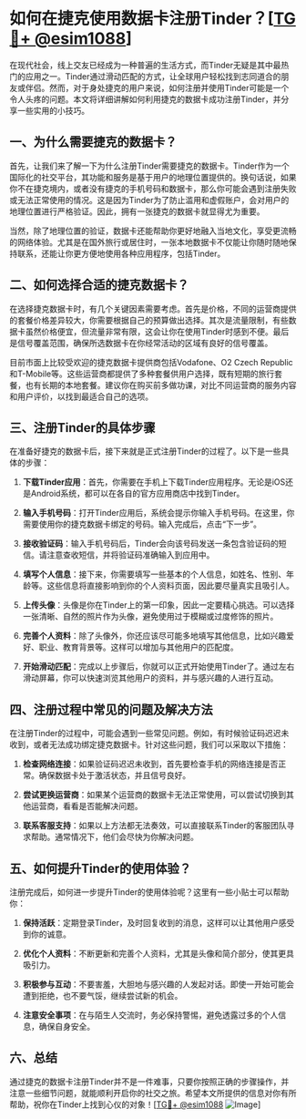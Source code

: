 # 如何在捷克使用数据卡注册Tinder？[[TG💪+ @esim1088](https://t.me/s/esim1088)]

在现代社会，线上交友已经成为一种普遍的生活方式，而Tinder无疑是其中最热门的应用之一。Tinder通过滑动匹配的方式，让全球用户轻松找到志同道合的朋友或伴侣。然而，对于身处捷克的用户来说，如何注册并使用Tinder可能是一个令人头疼的问题。本文将详细讲解如何利用捷克的数据卡成功注册Tinder，并分享一些实用的小技巧。

## 一、为什么需要捷克的数据卡？

首先，让我们来了解一下为什么注册Tinder需要捷克的数据卡。Tinder作为一个国际化的社交平台，其功能和服务是基于用户的地理位置提供的。换句话说，如果你不在捷克境内，或者没有捷克的手机号码和数据卡，那么你可能会遇到注册失败或无法正常使用的情况。这是因为Tinder为了防止滥用和虚假账户，会对用户的地理位置进行严格验证。因此，拥有一张捷克的数据卡就显得尤为重要。

当然，除了地理位置的验证，数据卡还能帮助你更好地融入当地文化，享受更流畅的网络体验。尤其是在国外旅行或居住时，一张本地数据卡不仅能让你随时随地保持联系，还能让你更方便地使用各种应用程序，包括Tinder。

## 二、如何选择合适的捷克数据卡？

在选择捷克数据卡时，有几个关键因素需要考虑。首先是价格，不同的运营商提供的套餐价格差异较大，你需要根据自己的预算做出选择。其次是流量限制，有些数据卡虽然价格便宜，但流量非常有限，这会让你在使用Tinder时感到不便。最后是信号覆盖范围，确保所选数据卡在你经常活动的区域有良好的信号覆盖。

目前市面上比较受欢迎的捷克数据卡提供商包括Vodafone、O2 Czech Republic和T-Mobile等。这些运营商都提供了多种套餐供用户选择，既有短期的旅行套餐，也有长期的本地套餐。建议你在购买前多做功课，对比不同运营商的服务内容和用户评价，以找到最适合自己的选项。

## 三、注册Tinder的具体步骤

在准备好捷克的数据卡后，接下来就是正式注册Tinder的过程了。以下是一些具体的步骤：

1. **下载Tinder应用**：首先，你需要在手机上下载Tinder应用程序。无论是iOS还是Android系统，都可以在各自的官方应用商店中找到Tinder。

2. **输入手机号码**：打开Tinder应用后，系统会提示你输入手机号码。在这里，你需要使用你的捷克数据卡绑定的号码。输入完成后，点击“下一步”。

3. **接收验证码**：输入手机号码后，Tinder会向该号码发送一条包含验证码的短信。请注意查收短信，并将验证码准确输入到应用中。

4. **填写个人信息**：接下来，你需要填写一些基本的个人信息，如姓名、性别、年龄等。这些信息将直接影响到你的个人资料页面，因此要尽量真实且吸引人。

5. **上传头像**：头像是你在Tinder上的第一印象，因此一定要精心挑选。可以选择一张清晰、自然的照片作为头像，避免使用过于模糊或过度修饰的照片。

6. **完善个人资料**：除了头像外，你还应该尽可能多地填写其他信息，比如兴趣爱好、职业、教育背景等。这样可以增加与其他用户的匹配度。

7. **开始滑动匹配**：完成以上步骤后，你就可以正式开始使用Tinder了。通过左右滑动屏幕，你可以快速浏览其他用户的资料，并与感兴趣的人进行互动。

## 四、注册过程中常见的问题及解决方法

在注册Tinder的过程中，可能会遇到一些常见问题。例如，有时候验证码迟迟未收到，或者无法成功绑定捷克数据卡。针对这些问题，我们可以采取以下措施：

1. **检查网络连接**：如果验证码迟迟未收到，首先要检查手机的网络连接是否正常。确保数据卡处于激活状态，并且信号良好。

2. **尝试更换运营商**：如果某个运营商的数据卡无法正常使用，可以尝试切换到其他运营商，看看是否能解决问题。

3. **联系客服支持**：如果以上方法都无法奏效，可以直接联系Tinder的客服团队寻求帮助。通常情况下，他们会尽快为你解决问题。

## 五、如何提升Tinder的使用体验？

注册完成后，如何进一步提升Tinder的使用体验呢？这里有一些小贴士可以帮助你：

1. **保持活跃**：定期登录Tinder，及时回复收到的消息，这样可以让其他用户感受到你的诚意。

2. **优化个人资料**：不断更新和完善个人资料，尤其是头像和简介部分，使其更具吸引力。

3. **积极参与互动**：不要害羞，大胆地与感兴趣的人发起对话。即使一开始可能会遭到拒绝，也不要气馁，继续尝试新的机会。

4. **注意安全事项**：在与陌生人交流时，务必保持警惕，避免透露过多的个人信息，确保自身安全。

## 六、总结

通过捷克的数据卡注册Tinder并不是一件难事，只要你按照正确的步骤操作，并注意一些细节问题，就能顺利开启你的社交之旅。希望本文所提供的信息对你有所帮助，祝你在Tinder上找到心仪的对象！[[TG💪+ @esim1088](https://t.me/s/esim1088) ![Image](https://i.postimg.cc/4NQfJmqS/Snipaste-2025-05-13-00-14-12.png)]